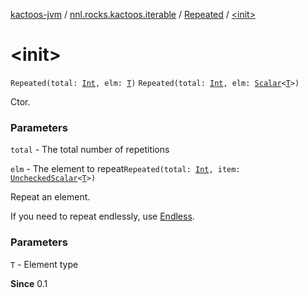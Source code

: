 [kactoos-jvm](../../index.md) / [nnl.rocks.kactoos.iterable](../index.md) / [Repeated](index.md) / [&lt;init&gt;](./-init-.md)

# &lt;init&gt;

`Repeated(total: `[`Int`](https://kotlinlang.org/api/latest/jvm/stdlib/kotlin/-int/index.html)`, elm: `[`T`](index.md#T)`)`
`Repeated(total: `[`Int`](https://kotlinlang.org/api/latest/jvm/stdlib/kotlin/-int/index.html)`, elm: `[`Scalar`](../../nnl.rocks.kactoos/-scalar/index.md)`<`[`T`](index.md#T)`>)`

Ctor.

### Parameters

`total` - The total number of repetitions

`elm` - The element to repeat`Repeated(total: `[`Int`](https://kotlinlang.org/api/latest/jvm/stdlib/kotlin/-int/index.html)`, item: `[`UncheckedScalar`](../../nnl.rocks.kactoos.scalar/-unchecked-scalar/index.md)`<`[`T`](index.md#T)`>)`

Repeat an element.

If you need to repeat endlessly, use [Endless](../-endless/index.md).

### Parameters

`T` - Element type

**Since**
0.1


